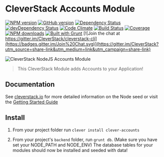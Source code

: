 CleverStack Accounts Module
====================
[![NPM version](https://badge.fury.io/js/clever-accounts.png)](http://badge.fury.io/js/clever-accounts) [![GitHub version](https://badge.fury.io/gh/cleverstack%2Fclever-accounts.png)](http://badge.fury.io/gh/cleverstack%2Fclever-accounts) [![Dependency Status](https://david-dm.org/CleverStack/clever-accounts.png)](https://david-dm.org/CleverStack/clever-accounts) [![devDependency Status](https://david-dm.org/CleverStack/clever-accounts/dev-status.png)](https://david-dm.org/CleverStack/clever-accounts#info=devDependencies) [![Code Climate](https://codeclimate.com/github/CleverStack/clever-accounts.png)](https://codeclimate.com/github/CleverStack/clever-accounts) [![Build Status](https://secure.travis-ci.org/CleverStack/clever-accounts.png?branch=master)](https://travis-ci.org/CleverStack/clever-accounts) [![Coverage](https://codeclimate.com/github/CleverStack/clever-accounts/coverage.png)](https://codeclimate.com/github/CleverStack/clever-accounts) [![NPM downloads](http://img.shields.io/npm/dm/clever-accounts.png)](https://www.npmjs.org/package/clever-accounts) [![Built with Grunt](https://cdn.gruntjs.com/builtwith.png)](http://gruntjs.com/) [![Join the chat at https://gitter.im/CleverStack/cleverstack-cli](https://badges.gitter.im/Join%20Chat.svg)](https://gitter.im/CleverStack?utm_source=share-link&utm_medium=link&utm_campaign=share-link)



![CleverStack NodeJS Accounts Module](http://cleverstack.github.io/assets/img/logos/node-seed-logo-clean.png "CleverStack NodeJS Accounts Module")
<blockquote>
This CleverStack Module adds Accounts to your Application!
</blockquote>

## Documentation

See [cleverstack.io](http://cleverstack.io/documentation/#backend) for more detailed information on the Node seed or visit the [Getting Started Guide](http://cleverstack.io/getting-started/)

## Install 
1. From your project folder run `clever install clever-accounts`

2. From your project's `backend` folder, run `grunt db`. (Make sure you have set your NODE_PATH and NODE_ENV)
The database tables for your modules should now be installed and seeded with data!
